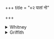 +++
title = "०२ पातां नो"

+++

<details><summary>Whitney</summary>

### Translation
2. Let heaven-and-earth protect us in order to assistance (*abhíṣṭi*);  
let the pressing-stone protect, let Soma protect us from distress; let  
the fortunate goddess Sarasvatī protect us; let Agni protect us—the  
propitious protections that are his.

### Notes
  
  
  
  
  
Ppp. has *suhavā* instead of *subhagā* in **c**. The comm. explains  
*abhiṣṭaye* by *abhyeṣaṇāya* (taking it from root *iṣ*) or  
*abhimataphalaprāptaye*. In **c**, *devó* in our edition is a misprint  
for *devī́*.
</details>

<details><summary>Griffith</summary>

May Heaven and Earth take care of us for victory, may Pressing- Stone and Soma save us from distress. Sarasvati, auspicious Goddess, guard us well: preserve us Agni and his kind protecting powers.
</details>

